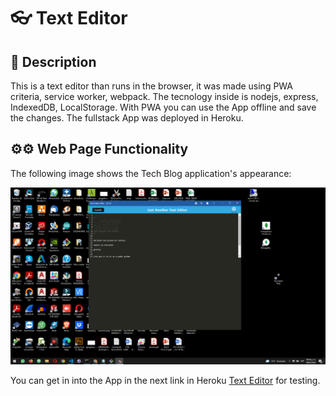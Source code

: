 #  👓 Text Editor

## 📄 Description

This is a text editor than runs in the browser, it was made using PWA criteria, service worker, webpack. The tecnology inside is nodejs, express, IndexedDB, LocalStorage. With PWA you can use the App offline and save the changes. The fullstack App was deployed in Heroku.

## ⚙⚙ Web Page Functionality


The following image shows the Tech Blog application's appearance:

![Text Editor Image](./client/src/images/textEditor.png)


You can get in into the App in the next link in Heroku [Text Editor](https://text-editor-magg.herokuapp.com//) for testing.
